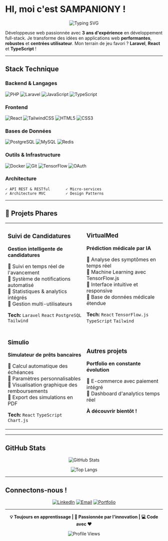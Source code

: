 # HI, moi c'est SAMPANIONY !

<div align="center">
  
  ![Typing SVG](https://readme-typing-svg.demolab.com?font=Fira+Code&weight=600&size=28&duration=3000&pause=1000&color=6366F1&center=true&vCenter=true&repeat=true&width=600&lines=Développeuse+Full-Stack+Passionnée;3+ans+d'expérience;Création+d'apps+innovantes)

</div>

Développeuse web passionnée avec **3 ans d'expérience** en développement full-stack. Je transforme des idées en applications web **performantes**, **robustes** et **centrées utilisateur**. Mon terrain de jeu favori ? **Laravel**, **React** et **TypeScript** !

---

## Stack Technique

### Backend & Langages
![PHP](https://img.shields.io/badge/PHP-777BB4?style=for-the-badge&logo=php&logoColor=white)
![Laravel](https://img.shields.io/badge/Laravel_12-FF2D20?style=for-the-badge&logo=laravel&logoColor=white)
![JavaScript](https://img.shields.io/badge/JavaScript-F7DF1E?style=for-the-badge&logo=javascript&logoColor=black)
![TypeScript](https://img.shields.io/badge/TypeScript-3178C6?style=for-the-badge&logo=typescript&logoColor=white)

### Frontend
![React](https://img.shields.io/badge/React_18-61DAFB?style=for-the-badge&logo=react&logoColor=black)
![TailwindCSS](https://img.shields.io/badge/Tailwind_CSS-06B6D4?style=for-the-badge&logo=tailwindcss&logoColor=white)
![HTML5](https://img.shields.io/badge/HTML5-E34F26?style=for-the-badge&logo=html5&logoColor=white)
![CSS3](https://img.shields.io/badge/CSS3-1572B6?style=for-the-badge&logo=css3&logoColor=white)

### Bases de Données
![PostgreSQL](https://img.shields.io/badge/PostgreSQL-316192?style=for-the-badge&logo=postgresql&logoColor=white)
![MySQL](https://img.shields.io/badge/MySQL-4479A1?style=for-the-badge&logo=mysql&logoColor=white)
![Redis](https://img.shields.io/badge/Redis-DC382D?style=for-the-badge&logo=redis&logoColor=white)

### Outils & Infrastructure
![Docker](https://img.shields.io/badge/Docker-2496ED?style=for-the-badge&logo=docker&logoColor=white)
![Git](https://img.shields.io/badge/Git-F05032?style=for-the-badge&logo=git&logoColor=white)
![TensorFlow](https://img.shields.io/badge/TensorFlow.js-FF6F00?style=for-the-badge&logo=tensorflow&logoColor=white)
![OAuth](https://img.shields.io/badge/OAuth_2.0-4285F4?style=for-the-badge&logo=google&logoColor=white)

### Architecture
```
✓ API REST & RESTful       ✓ Micro-services
✓ Architecture MVC         ✓ Design Patterns
```

---

## 🌟 Projets Phares

<table>
<tr>
<td width="50%">

### Suivi de Candidatures
**Gestion intelligente de candidatures**

🔹 Suivi en temps réel de l'avancement  
🔹 Système de notifications automatisé  
🔹 Statistiques & analytics intégrés  
🔹 Gestion multi-utilisateurs  

**Tech:** `Laravel` `React` `PostgreSQL` `Tailwind`

</td>
<td width="50%">

### VirtualMed
**Prédiction médicale par IA**

🔹 Analyse des symptômes en temps réel  
🔹 Machine Learning avec TensorFlow.js  
🔹 Interface intuitive et responsive  
🔹 Base de données médicale étendue  

**Tech:** `React` `TensorFlow.js` `TypeScript` `Tailwind`

</td>
</tr>
<tr>
<td width="50%">

### Simulio
**Simulateur de prêts bancaires**

🔹 Calcul automatique des échéances  
🔹 Paramètres personnalisables  
🔹 Visualisation graphique des remboursements  
🔹 Export des simulations en PDF  

**Tech:** `React` `TypeScript` `Chart.js`

</td>
<td width="50%">

### Autres projets
**Portfolio en constante évolution**

🔹 E-commerce avec paiement intégré  
🔹 Dashboard d'analytics temps réel  

**À découvrir bientôt !**

</td>
</tr>
</table>

---

## GitHub Stats

<div align="center">
  
  ![GitHub Stats](https://github-readme-stats.vercel.app/api?username=sampaniony&show_icons=true&theme=react&hide_border=true&bg_color=0D1117&title_color=6366F1&icon_color=6366F1)
  
  ![Top Langs](https://github-readme-stats.vercel.app/api/top-langs/?username=sampaniony&layout=compact&theme=react&hide_border=true&bg_color=0D1117&title_color=6366F1)

</div>

---

## Connectons-nous !

<div align="center">

[![LinkedIn](https://img.shields.io/badge/LinkedIn-0A66C2?style=for-the-badge&logo=linkedin&logoColor=white)](https://www.linkedin.com/in/sampaniony-rakotoarivelo-bbb7a221a/)
[![Email](https://img.shields.io/badge/Email-EA4335?style=for-the-badge&logo=gmail&logoColor=white)](mailto:sampanionyra55@gmail.com)
[![Portfolio](https://img.shields.io/badge/Portfolio-6366F1?style=for-the-badge&logo=google-chrome&logoColor=white)](#)

</div>

---

<div align="center">
  
  **💡 Toujours en apprentissage | 🚀 Passionnée par l'innovation | 💻 Code avec ❤️**
  
  ![Profile Views](https://komarev.com/ghpvc/?username=sampaniony&color=6366F1&style=for-the-badge)

</div>
